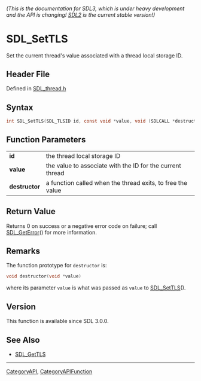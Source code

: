 ###### (This is the documentation for SDL3, which is under heavy development and the API is changing! [SDL2](https://wiki.libsdl.org/SDL2/) is the current stable version!)
# SDL_SetTLS

Set the current thread's value associated with a thread local storage ID.

## Header File

Defined in [SDL_thread.h](https://github.com/libsdl-org/SDL/blob/main/include/SDL3/SDL_thread.h)

## Syntax

```c
int SDL_SetTLS(SDL_TLSID id, const void *value, void (SDLCALL *destructor)(void*));

```

## Function Parameters

|                    |                                                            |
| ------------------ | ---------------------------------------------------------- |
| **id**             | the thread local storage ID                                |
| **value**          | the value to associate with the ID for the current thread  |
| **destructor**     | a function called when the thread exits, to free the value |

## Return Value

Returns 0 on success or a negative error code on failure; call
[SDL_GetError](SDL_GetError)() for more information.

## Remarks

The function prototype for `destructor` is:

```c
void destructor(void *value)
```

where its parameter `value` is what was passed as `value` to
[SDL_SetTLS](SDL_SetTLS)().

## Version

This function is available since SDL 3.0.0.

## See Also

* [SDL_GetTLS](SDL_GetTLS)

----
[CategoryAPI](CategoryAPI), [CategoryAPIFunction](CategoryAPIFunction)

